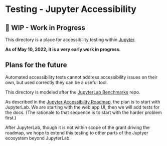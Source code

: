 # Testing - Jupyter Accessibility

## :construction: WIP - Work in Progress

This directory is a place for accessibility testing within [Jupyter](https://jupyter.org).

**As of May 10, 2022, it is a very early work in progress.**

## Plans for the future

Automated accessibility tests cannot address accessibility issues on their own,
but used correctly they can be a useful tool.

This directory is modeled after the [JupyterLab Benchmarks](https://github.com/jupyterlab/benchmarks/) repo.

As described in the [Jupyter Accessibility Roadmap](https://github.com/jupyter/accessibility/blob/master/docs/funding/czi-grant-roadmap.md),
the plan is to start with JupyterLab.
We are starting with the web app UI, then we will add tests for the docs. (The rationale to that sequence is to start with
the harder problem first.)

After JupyterLab, though it is not within scope of the grant driving the
roadmap, we hope to extend this testing to other parts of the Juptyer ecosystem
beyond JupyterLab.
